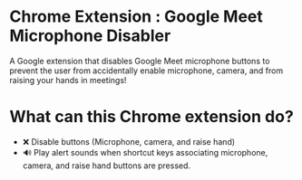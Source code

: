 # Chrome Extension : Google Meet Microphone Disabler 
A Google extension that disables Google Meet microphone buttons to prevent the user from accidentally enable microphone, camera, and from raising your hands in meetings!

# What can this Chrome extension do?
- ❌ Disable buttons (Microphone, camera, and raise hand)
- 🔊 Play alert sounds when shortcut keys associating microphone, camera, and raise hand buttons are pressed.
